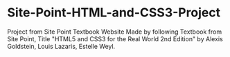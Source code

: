 # Site-Point-HTML-and-CSS3-Project
Project from Site Point Textbook
Website Made by following Textbook from Site Point, Title "HTML5 and CSS3 for the Real World 2nd Edition" by Alexis Goldstein, Louis Lazaris, Estelle Weyl.
